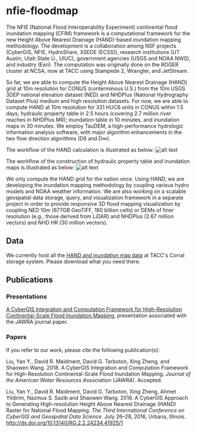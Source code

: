 # nfie-floodmap
The NFIE (National Flood Interoperability Experiment) continental flood inundation mapping (CFIM) framework is a computational framework for the new Height Above Nearest Drainage (HAND)-based inundation mapping methodology. The development is a collaboration among NSF projects (CyberGIS, NFIE, HydroShare, XSEDE (ECSS)), research institutions (UT Austin, Utah State U., UIUC), government agencies (USGS and NOAA NWS), and industry (Esri). The computation was originally done on the ROGER cluster at NCSA, now at TACC using Stampede 2, Wrangler, and JetStream.

So far, we are able to compute the Height Above Nearest Drainage (HAND) grid at 10m resolution for CONUS (conterminous U.S.) from the 10m USGS 3DEP national elevation dataset (NED) and NHDPlus (National Hydrography Dataset Plus) medium and high resolution datasets. For now, we are able to compute HAND at 10m resolution for 331 HUC6 units in CONUS within 1.5 days; hydraulic property table in 2.5 hours (covering 2.7 million river reaches in NHDPlus MR); inundation table in 10 minutes, and inundation maps in 30 minutes. We employ TauDEM, a high-performance hydrologic information analysis software, with major algorithm enhancements in the two flow direction algorithms (D8 and D$\infty$).

The workflow of the HAND calculation is illustrated as below:
![alt text](https://web.corral.tacc.utexas.edu/nfiedata/docs/hand-workflow.png)

The workflow of the construction of hydraulic property table and inundation maps is illustrated as below:
![alt text](https://web.corral.tacc.utexas.edu/nfiedata/docs/inunmap-workflow.png) 

We only compute the HAND grid for the nation once. Using HAND, we are developing the inundation mapping methodology by coupling various hydro models and NOAA weather information. We are also working on a scalable geospatial data storage, query, and visualization framework in a separate project in order to provide responsive 3D flood mapping visualization by coupling NED 10m (677GB GeoTIFF, 180 billion cells) or DEMs of finer resolution (e.g., those derived from LiDAR) and NHDPlus (2.67 million vectors) and NHD HR (30 million vectors).

## Data
We currently host all the [HAND and inundation map data](https://web.corral.tacc.utexas.edu/nfiedata/) at TACC's Corral storage system. Please download what you need there.

## Publications
### Presentations
[A CyberGIS Integration and Computation Framework for High-Resolution Continental-Scale Flood Inundation Mapping](https://web.corral.tacc.utexas.edu/nfiedata/docs/NFIE-CFIM-JAWRA-YanLiu-20170619.pdf), presentation associated with the JAWRA journal paper.

### Papers
If you refer to our work, please cite the following publication(s):

Liu, Yan Y., David R. Maidment, David G. Tarboton, Xing Zheng, and Shaowen Wang. 2018. A CyberGIS Integration and Computation Framework for High-Resolution Continental-Scale Flood Inundation Mapping. *Journal of the American Water Resources Association (JAWRA)*. Accepted.

Liu, Yan Y., David R. Maidment, David G. Tarboton, Xing Zheng, Ahmet Yildirim, Nazmus S. Sazib and Shaowen Wang. 2016. A CyberGIS Approach to Generating High-resolution Height Above Nearest Drainage (HAND) Raster for National Flood Mapping. *The Third International Conference on CyberGIS and Geospatial Data Science*. July 26–28, 2016, Urbana, Illinois. http://dx.doi.org/10.13140/RG.2.2.24234.41925/1


